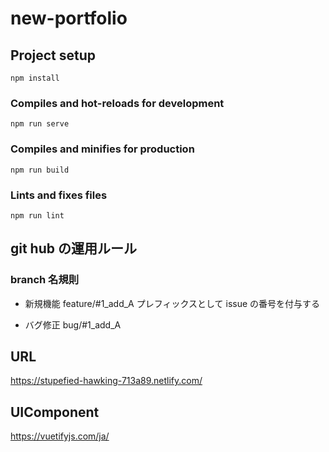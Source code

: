 # new-portfolio

## Project setup

```
npm install
```

### Compiles and hot-reloads for development

```
npm run serve
```

### Compiles and minifies for production

```
npm run build
```

### Lints and fixes files

```
npm run lint
```

## git hub の運用ルール

### branch 名規則

- 新規機能
  feature/#1_add_A
  プレフィックスとして issue の番号を付与する

- バグ修正
  bug/#1_add_A

## URL
https://stupefied-hawking-713a89.netlify.com/

## UIComponent
https://vuetifyjs.com/ja/
